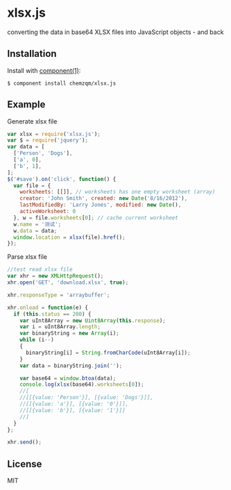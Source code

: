 
# xlsx.js

  converting the data in base64 XLSX files into JavaScript objects - and back

## Installation

  Install with [component(1)](http://component.io):

    $ component install chemzqm/xlsx.js

## Example

  Generate xlsx file

  ``` js
  var xlsx = require('xlsx.js');
  var $ = require('jquery');
  var data = [
    ['Person', 'Dogs'],
    ['a', 0],
    ['b', 1],
  ];
  $('#save').on('click', function() {
    var file = {
      worksheets: [[]], // worksheets has one empty worksheet (array)
      creator: 'John Smith', created: new Date('8/16/2012'),
      lastModifiedBy: 'Larry Jones', modified: new Date(),
      activeWorksheet: 0
    }, w = file.worksheets[0]; // cache current worksheet
    w.name = '测试';
    w.data = data;
    window.location = xlsx(file).href();
  });
  ```
  Parse xlsx file

  ``` js
  //test read xlsx file
  var xhr = new XMLHttpRequest();
  xhr.open('GET', 'download.xlsx', true);

  xhr.responseType = 'arraybuffer';

  xhr.onload = function(e) {
    if (this.status == 200) {
      var uInt8Array = new Uint8Array(this.response);
      var i = uInt8Array.length;
      var binaryString = new Array(i);
      while (i--)
      {
        binaryString[i] = String.fromCharCode(uInt8Array[i]);
      }
      var data = binaryString.join('');

      var base64 = window.btoa(data);
      console.log(xlsx(base64).worksheets[0]);
      //[
      //[[{value: 'Person'}], [{value: 'Dogs'}]],
      //[[{value: 'a'}], [{value: '0'}]],
      //[[{value: 'b'}], [{value: '1'}]]
      //]
    }
  };

  xhr.send();
  ```


## License

  MIT
